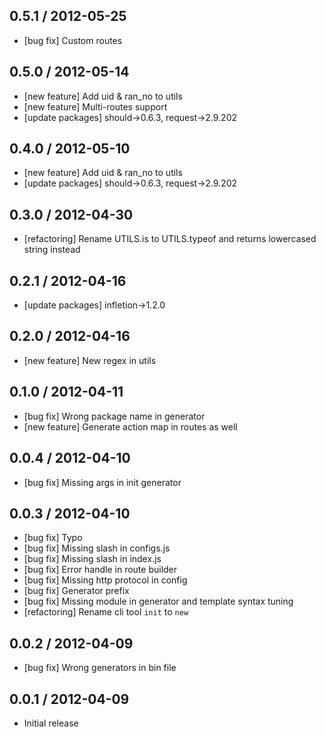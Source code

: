 ## 0.5.1 / 2012-05-25

- [bug fix] Custom routes



## 0.5.0 / 2012-05-14

- [new feature] Add uid & ran_no to utils
- [new feature] Multi-routes support
- [update packages] should->0.6.3, request->2.9.202


## 0.4.0 / 2012-05-10

- [new feature] Add uid & ran_no to utils
- [update packages] should->0.6.3, request->2.9.202



## 0.3.0 / 2012-04-30

- [refactoring] Rename UTILS.is to UTILS.typeof and returns lowercased string instead



## 0.2.1 / 2012-04-16

- [update packages] infletion->1.2.0



## 0.2.0 / 2012-04-16

- [new feature] New regex in utils



## 0.1.0 / 2012-04-11

- [bug fix] Wrong package name in generator
- [new feature] Generate action map in routes as well



## 0.0.4 / 2012-04-10

- [bug fix] Missing args in init generator



## 0.0.3 / 2012-04-10

- [bug fix] Typo
- [bug fix] Missing slash in configs.js
- [bug fix] Missing slash in index.js
- [bug fix] Error handle in route builder
- [bug fix] Missing http protocol in config
- [bug fix] Generator prefix
- [bug fix] Missing module in generator and template syntax tuning
- [refactoring] Rename cli tool `init` to `new`



## 0.0.2 / 2012-04-09

- [bug fix] Wrong generators in bin file



## 0.0.1 / 2012-04-09

  - Initial release